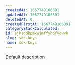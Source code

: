 ```yaml
---
createdAt: 1667749106391
updatedAt: 1667749106391
deletedAt: 0
createdFirstAt: 1667749106391
categoryStackCalculated: 
id: ejksddkpmxwjmffyhqfvdwvb
slug: sdk-keys
name: sdk-keys
---
```


Default description